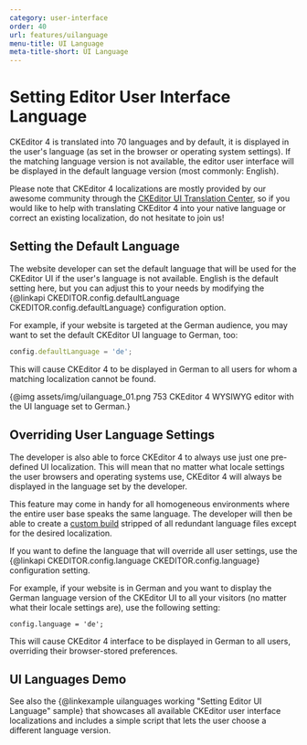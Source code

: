 ```yaml
---
category: user-interface
order: 40
url: features/uilanguage
menu-title: UI Language
meta-title-short: UI Language
---
```

<!--
Copyright (c) 2003-2024, CKSource Holding sp. z o.o. All rights reserved.
For licensing, see LICENSE.md.
-->

# Setting Editor User Interface Language

CKEditor 4 is translated into 70 languages and by default, it is displayed in the user's language (as set in the browser or operating system settings). If the matching language version is not available, the editor user interface will be displayed in the default language version (most commonly: English).

<info-box hint="">
    Please note that CKEditor 4 localizations are mostly provided by our awesome community through the <a href="https://www.transifex.com/projects/p/ckeditor/">CKEditor UI Translation Center</a>, so if you would like to help with translating CKEditor 4 into your native language or correct an existing localization, do not hesitate to join us!
</info-box>

## Setting the Default Language

The website developer can set the default language that will be used for the CKEditor UI if the user's language is not available. English is the default setting here, but you can adjust this to your needs by modifying the {@linkapi CKEDITOR.config.defaultLanguage CKEDITOR.config.defaultLanguage} configuration option.

For example, if your website is targeted at the German audience, you may want to set the default CKEditor UI language to German, too:

```js
config.defaultLanguage = 'de';
```

This will cause CKEditor 4 to be displayed in German to all users for whom a matching localization cannot be found.

{@img assets/img/uilanguage_01.png 753 CKEditor 4 WYSIWYG editor with the UI language set to German.}

## Overriding User Language Settings

The developer is also able to force CKEditor 4 to always use just one pre-defined UI localization. This will mean that no matter what locale settings the user browsers and operating systems use, CKEditor 4 will always be displayed in the language set by the developer.

This feature may come in handy for all homogeneous environments where the entire user base speaks the same language. The developer will then be able to create a [custom build](https://ckeditor.com/cke4/builder) stripped of all redundant language files except for the desired localization.

If you want to define the language that will override all user settings, use the {@linkapi CKEDITOR.config.language CKEDITOR.config.language} configuration setting.

For example, if your website is in German and you want to display the German language version of the CKEditor UI to all your visitors (no matter what their locale settings are), use the following setting:

    config.language = 'de';

This will cause CKEditor 4 interface to be displayed in German to all users, overriding their browser-stored preferences.

## UI Languages Demo

See also the {@linkexample uilanguages working "Setting Editor UI Language" sample} that showcases all available CKEditor user interface localizations and includes a simple script that lets the user choose a different language version.
